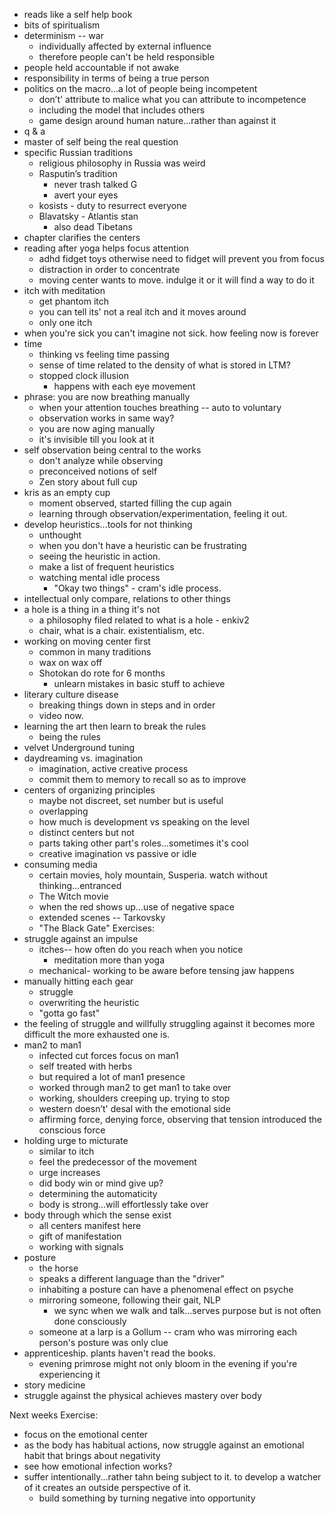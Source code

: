 - reads like a self help book
- bits of spiritualism
- determinism -- war
	- individually  affected by external influence
	- therefore people can't be held responsible
- people held accountable if not awake
- responsibility in terms of being a true person
- politics on the macro...a lot of people being incompetent
	- don’t' attribute to malice what you can attribute to incompetence
	- including the model that includes others
	- game design around human nature...rather than against it
- q & a
- master of self being the real question
- specific Russian traditions 
	- religious philosophy in Russia was weird
	- Rasputin’s tradition
		- never trash talked G
		- avert your eyes
	- kosists - duty to resurrect everyone 
	- Blavatsky - Atlantis stan
		- also dead Tibetans
- chapter clarifies the centers  
- reading after yoga helps focus attention
	- adhd fidget toys otherwise need to fidget will prevent you from focus
	- distraction in order to concentrate
	- moving center wants to move. indulge it or it will find a way to do it
- itch with meditation
	- get phantom itch 
	- you can tell its' not a real itch and it moves around
	- only one itch
- when you're sick you can't imagine not sick. how feeling now is forever
- time
	- thinking vs feeling time passing
	- sense of time related to the density of what is stored in LTM?
	- stopped clock illusion 
		- happens with each eye movement
- phrase: you are now breathing manually
	- when your attention touches breathing -- auto to voluntary
	- observation works in same way? 
	- you are now aging manually
	- it's invisible till you look at it
- self observation being central to the works
	- don't analyze while observing
	- preconceived notions of self
	- Zen story about full cup
- kris as an empty cup
	- moment observed, started filling the cup again
	- learning through observation/experimentation, feeling it out.
- develop heuristics...tools for not thinking
	- unthought
	- when you don't have a heuristic can be frustrating
	- seeing the heuristic in action.
	- make a list of frequent heuristics
	- watching mental idle process 
		- "Okay two things" - cram's idle process. 
- intellectual only compare, relations to other things
- a hole is a thing in a thing it's not
	- a philosophy filed related to what is a hole - enkiv2
	- chair, what is a chair. existentialism, etc.
- working on moving center first
	- common in many traditions
	- wax on wax off
	- Shotokan do rote for 6 months
		- unlearn mistakes in basic stuff to achieve
- literary culture disease
	- breaking things down in steps and in order
	- video now.
- learning the art then learn to break the rules
	- being the rules
- velvet Underground tuning
- daydreaming vs. imagination 
	- imagination, active creative process
	- commit them to memory to recall so as to improve
- centers of organizing principles
	- maybe not discreet, set number but is useful
	- overlapping
	- how much is development vs speaking on the level
	- distinct centers but not
	- parts taking other part's roles...sometimes it's cool
	- creative imagination vs passive or idle
- consuming media
	- certain movies, holy mountain, Susperia. watch without thinking...entranced
	- The Witch movie 
	- when the red shows up...use of negative space
	- extended scenes -- Tarkovsky
	- "The Black Gate"
Exercises:
- struggle against an impulse
	- itches-- how often do you reach when you notice
		- meditation more than yoga
	- mechanical- working to be aware before tensing jaw happens
- manually hitting each gear
	- struggle
	- overwriting the heuristic
	- "gotta go fast"
- the feeling of struggle and willfully struggling against it becomes more difficult the more exhausted one is.
- man2 to man1
	- infected cut forces focus on man1 
	- self treated with herbs 
	- but required a lot of man1 presence
	- worked through man2 to get man1 to take over
	- working, shoulders creeping up. trying to stop
	- western doesn’t' desal with the emotional side
	- affirming force, denying force, observing that tension introduced the conscious force
- holding urge to micturate
	- similar to itch
	- feel the predecessor of the movement
	- urge increases
	- did body win or mind give up?
	- determining the automaticity 
	- body is strong...will effortlessly take over
- body through which the sense exist
	- all centers manifest here
	- gift of manifestation
	- working with signals 
- posture
	- the horse
	- speaks a different language than the "driver"
	- inhabiting a posture can have a phenomenal effect on psyche
	- mirroring someone, following their gait, NLP
		- we sync when we walk and talk...serves purpose but is not often done consciously
	- someone at a larp is a Gollum -- cram who was mirroring each person's posture was only clue
- apprenticeship. plants haven't read the books.
	- evening primrose might not only bloom in the evening if you're experiencing it
- story medicine
- struggle against the physical achieves mastery over body

Next weeks Exercise:
- focus on the emotional center
- as the body has habitual actions, now struggle against an emotional habit that brings about negativity
- see how emotional infection works?
- suffer intentionally...rather tahn being subject to it. to develop a watcher of it creates an outside perspective of it.
	- build something by turning negative into opportunity
